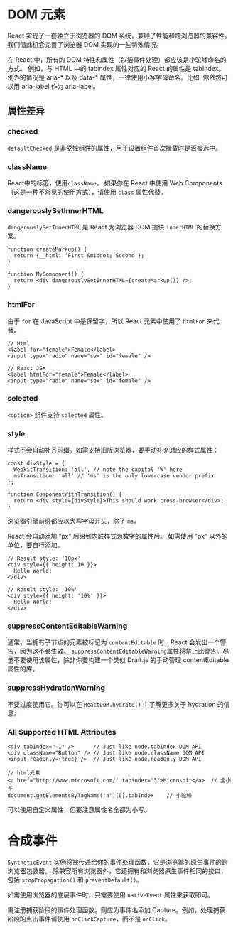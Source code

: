 # DOM 元素

React 实现了一套独立于浏览器的 DOM 系统，兼顾了性能和跨浏览器的兼容性。我们借此机会完善了浏览器 DOM 实现的一些特殊情况。

在 React 中，所有的 DOM 特性和属性（包括事件处理）都应该是小驼峰命名的方式。
例如，与 HTML 中的 tabindex 属性对应的 React 的属性是 tabIndex。
例外的情况是 aria-* 以及 data-* 属性，一律使用小写字母命名。比如, 你依然可以用 aria-label 作为 aria-label。

##  属性差异

### checked
`defaultChecked` 是非受控组件的属性，用于设置组件首次挂载时是否被选中。

### className
React中的标签，使用`className`。
如果你在 React 中使用 Web Components（这是一种不常见的使用方式），请使用 `class` 属性代替。


### dangerouslySetInnerHTML
`dangerouslySetInnerHTML` 是 React 为浏览器 DOM 提供 `innerHTML` 的替换方案。

```
function createMarkup() {
  return {__html: 'First &middot; Second'};
}

function MyComponent() {
  return <div dangerouslySetInnerHTML={createMarkup()} />;
}
```

### htmlFor
由于 `for` 在 JavaScript 中是保留字，所以 React 元素中使用了 `htmlFor` 来代替。
```
// Html
<label for="female">Female</label>
<input type="radio" name="sex" id="female" />
```

```
// React JSX
<label htmlFor="female">Female</label>
<input type="radio" name="sex" id="female" />
```

### selected
`<option>` 组件支持 `selected` 属性。

### style
样式不会自动补齐前缀。如需支持旧版浏览器，要手动补充对应的样式属性：
```
const divStyle = {
  WebkitTransition: 'all', // note the capital 'W' here
  msTransition: 'all' // 'ms' is the only lowercase vendor prefix
};

function ComponentWithTransition() {
  return <div style={divStyle}>This should work cross-browser</div>;
}
```
浏览器引擎前缀都应以大写字母开头，除了 `ms`。

React 会自动添加 ”px” 后缀到内联样式为数字的属性后。
如需使用 ”px” 以外的单位，要自行添加。
```
// Result style: '10px'
<div style={{ height: 10 }}>
  Hello World!
</div>

// Result style: '10%'
<div style={{ height: '10%' }}>
  Hello World!
</div>
```


### suppressContentEditableWarning
通常，当拥有子节点的元素被标记为 `contentEditable` 时，React 会发出一个警告，因为这不会生效。
`suppressContentEditableWarning`属性将禁止此警告。尽量不要使用该属性，除非你要构建一个类似 Draft.js 的手动管理 contentEditable 属性的库。


### suppressHydrationWarning
不要过度使用它。你可以在 `ReactDOM.hydrate()` 中了解更多关于 hydration 的信息。


### All Supported HTML Attributes
```
<div tabIndex="-1" />      // Just like node.tabIndex DOM API
<div className="Button" /> // Just like node.className DOM API
<input readOnly={true} />  // Just like node.readOnly DOM API

// html元素
<a href="http://www.microsoft.com/" tabindex="3">Microsoft</a>  // 全小写
document.getElementsByTagName('a')[0].tabIndex    // 小驼峰
```

可以使用自定义属性，但要注意属性名全都为小写。


# 合成事件

`SyntheticEvent` 实例将被传递给你的事件处理函数，它是浏览器的原生事件的跨浏览器包装器。
除兼容所有浏览器外，它还拥有和浏览器原生事件相同的接口，包括 `stopPropagation()` 和 `preventDefault()`。

如需使用浏览器的底层事件时，只需要使用 `nativeEvent` 属性来获取即可。

需注册捕获阶段的事件处理函数，则应为事件名添加 Capture。例如，处理捕获阶段的点击事件请使用 `onClickCapture`，而不是 `onClick`。

